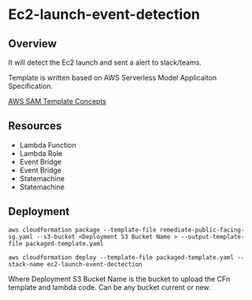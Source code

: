 #  Ec2-launch-event-detection

## Overview
It will detect the Ec2 launch and sent a alert to slack/teams.

Template is written based on AWS Serverless Model Applicaiton Specification.

[AWS SAM Template Concepts](https://docs.aws.amazon.com/serverless-application-model/latest/developerguide/serverless-sam-template-basics.html)

## Resources
- Lambda Function
- Lambda Role
- Event Bridge
- Event Bridge
- Statemachine
- Statemachine
## Deployment
```
aws cloudformation package --template-file remediate-public-facing-sg.yaml --s3-bucket <Deployment S3 Bucket Name > --output-template-file packaged-template.yaml 

aws cloudformation deploy --template-file packaged-template.yaml --stack-name ec2-launch-event-dectection 

```
Where Deployment S3 Bucket Name is the bucket to upload the CFn template and lambda code. Can be any bucket current or new.
